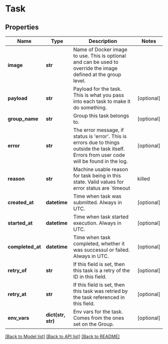 # Task

## Properties
Name | Type | Description | Notes
------------ | ------------- | ------------- | -------------
**image** | **str** | Name of Docker image to use. This is optional and can be used to override the image defined at the group level. | 
**payload** | **str** | Payload for the task. This is what you pass into each task to make it do something. | [optional] 
**group_name** | **str** | Group this task belongs to. | [optional] 
**error** | **str** | The error message, if status is &#39;error&#39;. This is errors due to things outside the task itself. Errors from user code will be found in the log. | [optional] 
**reason** | **str** | Machine usable reason for task being in this state. Valid values for error status are &#x60;timeout | killed | bad_exit&#x60;. Valid values for cancelled status are &#x60;client_request&#x60;. For everything else, this is undefined.  | [optional] 
**created_at** | **datetime** | Time when task was submitted. Always in UTC. | [optional] 
**started_at** | **datetime** | Time when task started execution. Always in UTC. | [optional] 
**completed_at** | **datetime** | Time when task completed, whether it was successul or failed. Always in UTC. | [optional] 
**retry_of** | **str** | If this field is set, then this task is a retry of the ID in this field. | [optional] 
**retry_at** | **str** | If this field is set, then this task was retried by the task referenced in this field. | [optional] 
**env_vars** | **dict(str, str)** | Env vars for the task. Comes from the ones set on the Group. | [optional] 

[[Back to Model list]](../README.md#documentation-for-models) [[Back to API list]](../README.md#documentation-for-api-endpoints) [[Back to README]](../README.md)


